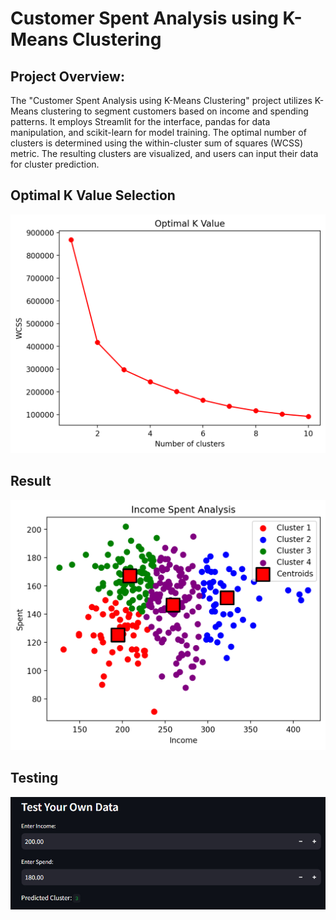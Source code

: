 Customer Spent Analysis using K-Means Clustering
==================================================

Project Overview:
-------------------
The "Customer Spent Analysis using K-Means Clustering" project utilizes K-Means clustering to segment customers based on income and spending patterns. 
It employs Streamlit for the interface, pandas for data manipulation, and scikit-learn for model training. 
The optimal number of clusters is determined using the within-cluster sum of squares (WCSS) metric. 
The resulting clusters are visualized, and users can input their data for cluster prediction.

Optimal K Value Selection
--------------------------

![K value ](build/html/_images/1.1.png)

Result
-------

![Result](build/html/_images/1.2.png)

Testing
--------
![Test](build/html/_images/1.3.jpg)

